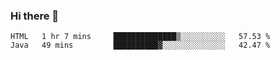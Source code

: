 ### Hi there 👋

<!--START_SECTION:waka-->

```text
HTML   1 hr 7 mins     ██████████████▒░░░░░░░░░░   57.53 %
Java   49 mins         ██████████▓░░░░░░░░░░░░░░   42.47 %
```

<!--END_SECTION:waka-->


<!--
**AnkelMauCastillo/AnkelMauCastillo** is a ✨ _special_ ✨ repository because its `README.md` (this file) appears on your GitHub profile.

Here are some ideas to get you started:

- 🔭 I’m currently working on ...
- 🌱 I’m currently learning ...
- 👯 I’m looking to collaborate on ...
- 🤔 I’m looking for help with ...
- 💬 Ask me about ...
- 📫 How to reach me: ...
- 😄 Pronouns: ...
- ⚡ Fun fact: ...
-->
